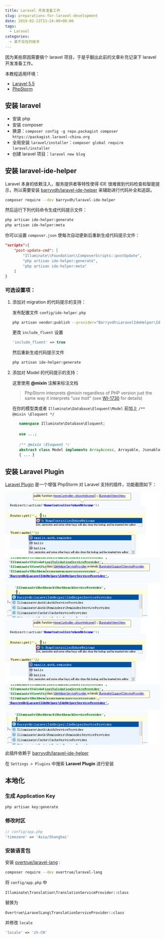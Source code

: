 ```yaml
---
title: Laravel 开发准备工作
slug: preparations-for-laravel-development
date: 2019-02-23T23:24:00+08:00
tags:
  - Laravel
categories:
  - 某不存在的技术
---
```


因为某些原因需要搞个 laravel 项目，于是乎翻出此前的文章补充记录下 laravel 开发准备工作。

 <!--more-->

本教程适用环境：

- [Laravel 5.5](https://laravel.com/)
- [PhpStorm](https://www.jetbrains.com/phpstorm/)

## 安装 laravel

- 安装 php
- 安装 composer
- 换源：`composer config -g repo.packagist composer https://packagist.laravel-china.org`
- 全局安装 `laravel/installer`：`composer global require laravel/installer`
- 创建 laravel 项目：`laravel new blog`

## 安装 laravel-ide-helper

Laravel 本身的依赖注入，服务提供者等特性使得 IDE 很难做到代码检查和智能提示，所以需要安装 [barryvdh/laravel-ide-helper](https://github.com/barryvdh/laravel-ide-helper) 来辅助进行代码补全和追踪。

```bash
composer require --dev barryvdh/laravel-ide-helper
```

然后运行下列代码命令生成代码提示文件：

```bash
php artisan ide-helper:generate
php artisan ide-helper:meta
```

你可以设置 `composer.json` 使每次自动更新后重新生成代码提示文件：

```json
"scripts":{
    "post-update-cmd": [
        "Illuminate\\Foundation\\ComposerScripts::postUpdate",
        "php artisan ide-helper:generate",
        "php artisan ide-helper:meta"
    ]
}
```

### 可选设置项：

1.  添加对 migration 的代码提示的支持：

    发布配置文件 `config/ide-helper.php`

    ```bash
    php artisan vendor:publish --provider="Barryvdh\LaravelIdeHelper\IdeHelperServiceProvider" --tag=config
    ```

    更改 `include_fluent` 设置

    ```php
    'include_fluent' => true
    ```

    然后重新生成代码提示文件

    ```bash
    php artisan ide-helper:generate
    ```

2.  添加对 Model 的代码提示的支持：

    这里使用 **@mixin** 注解来标注文档

    > PhpStorm interprets _@mixin_ regardless of PHP version just the same way it interprets “_use trait_” (see [WI-1730](http://youtrack.jetbrains.com/issue/WI-1730) for details)

    在你的模型类或者 `Illuminate\Database\Eloquent\Model` 前加上 `/** @mixin \Eloquent */`

    ```php
       namespace Illuminate\Database\Eloquent;

       use ...;

       /** @mixin \Eloquent */
       abstract class Model implements ArrayAccess, Arrayable, Jsonable, JsonSerializable, QueueableEntity, UrlRoutable
       { ... }
    ```

## 安装 Laravel Plugin

[Laravel Plugin](https://plugins.jetbrains.com/plugin/7532-laravel-plugin) 是一个增强 PhpStorm 对 Laravel 支持的插件，功能截图如下：

![功能截图1](screenshot1.png)
![功能截图2](screenshot1.png)

此插件依赖于 [barryvdh/laravel-ide-helper](https://github.com/barryvdh/laravel-ide-helper)

在 `Settings > Plugins` 中搜索 **Laravel Plugin** 进行安装

## 本地化

### 生成 Application Key

```bash
php artisan key:generate
```

### 修改时区

```php
// config/app.php
'timezone' => 'Asia/Shanghai'
```

### 安装语言包

安装 [overtrue/laravel-lang](https://github.com/overtrue/laravel-lang) :

```bash
composer require --dev overtrue/laravel-lang
```

将 `config/app.php` 中

`Illuminate\Translation\TranslationServiceProvider::class`

替换为

`Overtrue\LaravelLang\TranslationServiceProvider::class`

并修改 `locale`

```php
'locale' => 'zh-CN'
```

